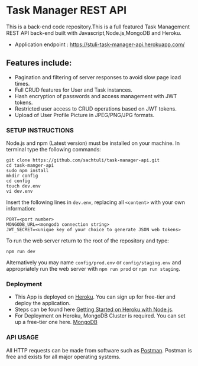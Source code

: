 # Task Manager REST API
This is a back-end code repository.This is a full featured Task Management REST API back-end built with Javascript,Node.js,MongoDB and Heroku.
- Application endpoint : https://stuli-task-manager-api.herokuapp.com/

 ## Features include:

- Pagination and filtering of server responses to avoid slow page load times.
- Full CRUD features for User and Task instances.
- Hash encryption of passwords and access management with JWT tokens.  
- Restricted user access to CRUD operations based on JWT tokens.
- Upload of User Profile Picture in JPEG/PNG/JPG formats.

### SETUP INSTRUCTIONS

Node.js and npm (Latest version) must be installed on your machine.  In terminal type the following commands:
```
git clone https://github.com/sachtuli/task-manager-api.git
cd task-manger-api
sudo npm install
mkdir config
cd config
touch dev.env
vi dev.env
```

Insert the following lines in `dev.env`, replacing all `<content>` with your own information:

```
PORT=<port number>
MONGODB_URL=<mongodb connection string>
JWT_SECRET=<unique key of your choice to generate JSON web tokens>
```

To run the web server return to the root of the repository and type:
```
npm run dev
```
Alternatively you may name `config/prod.env` or `config/staging.env` and appropriately run the web server with `npm run prod` or `npm run staging`.

### Deployment
- This App is deployed on [Heroku](https://www.heroku.com/). You can sign up for free-tier and deploy the application. 
- Steps can be found here [Getting Started on Heroku with Node.js](https://devcenter.heroku.com/articles/getting-started-with-nodejs).
- For Deployment on Heroku, MongoDB Cluster is required. You can set up a free-tier one here. [MongoDB](https://www.mongodb.com/atlas/database)

### API USAGE
All HTTP requests can be made from software such as [Postman](www.getpostman.com). Postman is free and exists for all major operating systems.

